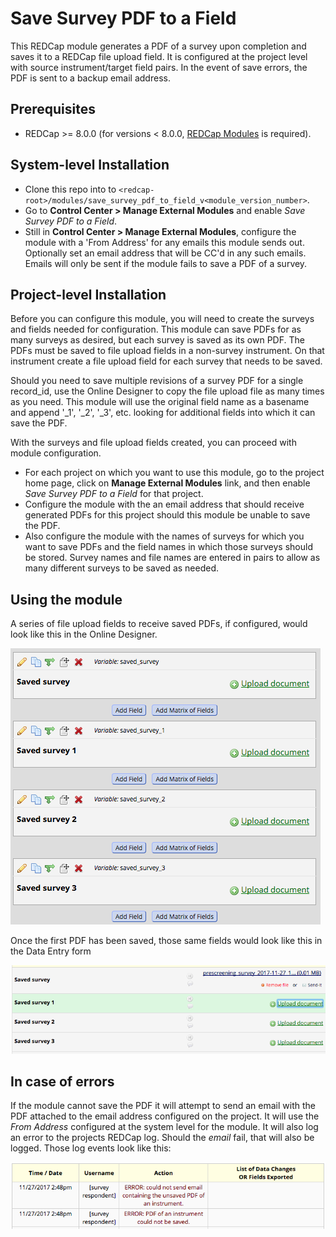 # Save Survey PDF to a Field

This REDCap module generates a PDF of a survey upon completion and saves it to a REDCap file upload field. It is configured at the project level with source instrument/target field pairs. In the event of save errors, the PDF is sent to a backup email address.

## Prerequisites
- REDCap >= 8.0.0 (for versions < 8.0.0, [REDCap Modules](https://github.com/vanderbilt/redcap-external-modules) is required).


## System-level Installation
- Clone this repo into to `<redcap-root>/modules/save_survey_pdf_to_field_v<module_version_number>`.
- Go to **Control Center > Manage External Modules** and enable _Save Survey PDF to a Field_.
- Still in **Control Center > Manage External Modules**, configure the module with a 'From Address' for any emails this module sends out. Optionally set an email address that will be CC'd in any such emails. Emails will only be sent if the module fails to save a PDF of a survey.


## Project-level Installation

Before you can configure this module, you will need to create the surveys and fields needed for configuration. This module can save PDFs for as many surveys as desired, but each survey is saved as its own PDF. The PDFs must be saved to file upload fields in a non-survey instrument. On that instrument create a file upload field for each survey that needs to be saved.

Should you need to save multiple revisions of a survey PDF for a single record\_id, use the Online Designer to copy the file upload file as many times as you need. This module will use the original field name as a basename and append '\_1', '\_2', '\_3', etc. looking for additional fields into which it can save the PDF.

With the surveys and file upload fields created, you can proceed with module configuration.

- For each project on which you want to use this module, go to the project home page, click on **Manage External Modules** link, and then enable _Save Survey PDF to a Field_ for that project.
- Configure the module with the an email address that should receive generated PDFs for this project should this module be unable to save the PDF.
- Also configure the module with the names of surveys for which you want to save PDFs and the field names in which those surveys should be stored. Survey names and file names are entered in pairs to allow as many different surveys to be saved as needed.


## Using the module

A series of file upload fields to receive saved PDFs, if configured, would look like this in the Online Designer.

![Upload fields in the Online Designer](img/upload_fields_in_online_designer.png)

Once the first PDF has been saved, those same fields would look like this in the Data Entry form

![Upload fields in the Data Entry page](img/upload_fields_in_data_entry.png)


## In case of errors

If the module cannot save the PDF it will attempt to send an email with the PDF attached to the email address configured on the project.  It will use the _From Address_ configured at the system level for the module. It will also log an error to the projects REDCap log.  Should the _email_ fail, that will also be logged.  Those log events look like this:

![Errors in the REDCap project log](img/errors_in_the_log.png)
